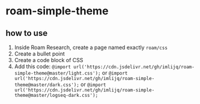 # roam-simple-theme



## how to use

1. Inside Roam Research, create a page named exactly `roam/css`
2. Create a bullet point
3. Create a code block of CSS
4. Add this code: `@import url('https://cdn.jsdelivr.net/gh/imlijq/roam-simple-theme@master/light.css');` or `@import url('https://cdn.jsdelivr.net/gh/imlijq/roam-simple-theme@master/dark.css');` or `@import url('https://cdn.jsdelivr.net/gh/imlijq/roam-simple-theme@master/logseq-dark.css');`

